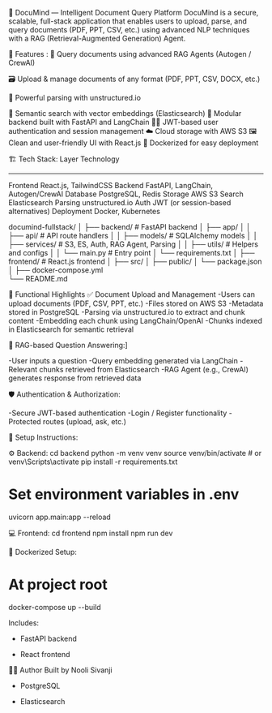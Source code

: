 📄 DocuMind — Intelligent Document Query Platform
DocuMind is a secure, scalable, full-stack application that enables users to upload, parse, and query documents (PDF, PPT, CSV, etc.) using advanced NLP techniques with a RAG (Retrieval-Augmented Generation) Agent.


🚀 Features :
🧠 Query documents using advanced RAG Agents (Autogen / CrewAI)

🗃️ Upload & manage documents of any format (PDF, PPT, CSV, DOCX, etc.)

🧾 Powerful parsing with unstructured.io

🔎 Semantic search with vector embeddings (Elasticsearch)
🧩 Modular backend built with FastAPI and LangChain
🧑‍💼 JWT-based user authentication and session management
☁️ Cloud storage with AWS S3
🖼️ Clean and user-friendly UI with React.js
🐳 Dockerized for easy deployment


🏗️ Tech Stack:
Layer                	Technology
----------            ----------
Frontend	            React.js, TailwindCSS
Backend	              FastAPI, LangChain, Autogen/CrewAI
Database	            PostgreSQL, Redis
Storage	              AWS S3
Search	              Elasticsearch
Parsing	              unstructured.io
Auth	                JWT (or session-based alternatives)
Deployment	          Docker, Kubernetes



documind-fullstack/
│
├── backend/                # FastAPI backend
│   ├── app/
│   │   ├── api/            # API route handlers
│   │   ├── models/         # SQLAlchemy models
│   │   ├── services/       # S3, ES, Auth, RAG Agent, Parsing
│   │   ├── utils/          # Helpers and configs
│   │   └── main.py         # Entry point
│   └── requirements.txt
│
├── frontend/               # React.js frontend
│   ├── src/
│   ├── public/
│   └── package.json
│
├── docker-compose.yml                   
└── README.md



📌 Functional Highlights
✅ Document Upload and Management
-Users can upload documents (PDF, CSV, PPT, etc.)
-Files stored on AWS S3
-Metadata stored in PostgreSQL
-Parsing via unstructured.io to extract and chunk content
-Embedding each chunk using LangChain/OpenAI
-Chunks indexed in Elasticsearch for semantic retrieval


🧠 RAG-based Question Answering:]

-User inputs a question
-Query embedding generated via LangChain
-Relevant chunks retrieved from Elasticsearch
-RAG Agent (e.g., CrewAI) generates response from retrieved data

🛡️ Authentication & Authorization:

-Secure JWT-based authentication
-Login / Register functionality
-Protected routes (upload, ask, etc.)



🧪 Setup Instructions:

⚙️ Backend:
cd backend
python -m venv venv
source venv/bin/activate  # or venv\Scripts\activate
pip install -r requirements.txt

# Set environment variables in .env
uvicorn app.main:app --reload

💻 Frontend:
cd frontend
npm install
npm run dev

🐳 Dockerized Setup:
# At project root
docker-compose up --build



Includes:

- FastAPI backend

- React frontend

🧑‍💻 Author
Built by Nooli Sivanji


- PostgreSQL

- Elasticsearch


